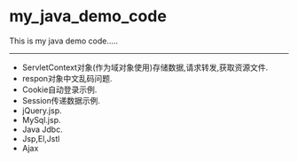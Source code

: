 # my_java_demo_code
This is my java demo code.....


----------
- ServletContext对象(作为域对象使用)存储数据,请求转发,获取资源文件.
- respon对象中文乱码问题.
- Cookie自动登录示例.
- Session传递数据示例.
- jQuery.jsp.
- MySql.jsp.
- Java Jdbc.
- Jsp,El,Jstl
- Ajax
